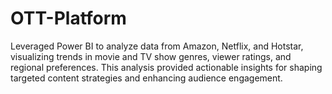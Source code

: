 # OTT-Platform
Leveraged Power BI to analyze data from Amazon, Netflix, and Hotstar, visualizing trends in movie and TV show genres, viewer ratings, and regional preferences. This analysis provided actionable insights for shaping targeted content strategies and enhancing audience engagement.
